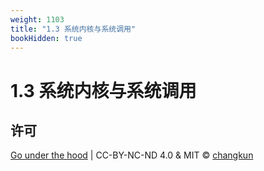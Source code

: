 ```yaml
---
weight: 1103
title: "1.3 系统内核与系统调用"
bookHidden: true
---
```


# 1.3 系统内核与系统调用



## 许可

[Go under the hood](https://github.com/golang-design/under-the-hood) | CC-BY-NC-ND 4.0 & MIT &copy; [changkun](https://changkun.de)
